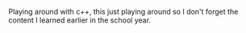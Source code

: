 Playing around with c++, this just playing around so I don't forget the content I learned earlier in the school year.
